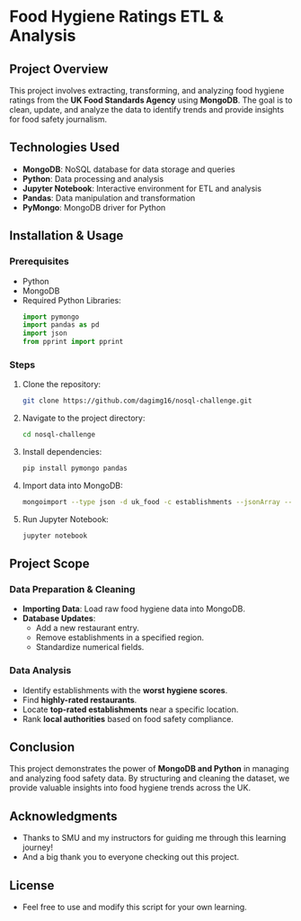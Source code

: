 # Food Hygiene Ratings ETL & Analysis

## Project Overview
This project involves extracting, transforming, and analyzing food hygiene ratings from the **UK Food Standards Agency** using **MongoDB**. The goal is to clean, update, and analyze the data to identify trends and provide insights for food safety journalism.

## Technologies Used
- **MongoDB**: NoSQL database for data storage and queries
- **Python**: Data processing and analysis
- **Jupyter Notebook**: Interactive environment for ETL and analysis
- **Pandas**: Data manipulation and transformation
- **PyMongo**: MongoDB driver for Python

## Installation & Usage
### Prerequisites
- Python 
- MongoDB 
- Required Python Libraries:
  ```python
  import pymongo
  import pandas as pd
  import json
  from pprint import pprint
  ```

### Steps
1. Clone the repository:
   ```bash
   git clone https://github.com/dagimg16/nosql-challenge.git
   ```
2. Navigate to the project directory:
   ```bash
   cd nosql-challenge
   ```
3. Install dependencies:
   ```bash
   pip install pymongo pandas
   ```
4. Import data into MongoDB:
   ```bash
   mongoimport --type json -d uk_food -c establishments --jsonArray --file resources/establishments.json
   ```
5. Run Jupyter Notebook:
   ```bash
   jupyter notebook
   ```

## Project Scope
### Data Preparation & Cleaning
- **Importing Data**: Load raw food hygiene data into MongoDB.
- **Database Updates**:
  - Add a new restaurant entry.
  - Remove establishments in a specified region.
  - Standardize numerical fields.

### Data Analysis
- Identify establishments with the **worst hygiene scores**.
- Find **highly-rated restaurants**.
- Locate **top-rated establishments** near a specific location.
- Rank **local authorities** based on food safety compliance.

## Conclusion
This project demonstrates the power of **MongoDB and Python** in managing and analyzing food safety data. By structuring and cleaning the dataset, we provide valuable insights into food hygiene trends across the UK.

## Acknowledgments
  - Thanks to SMU and my instructors for guiding me through this learning journey!
  - And a big thank you to everyone checking out this project.

## License
  - Feel free to use and modify this script for your own learning.

